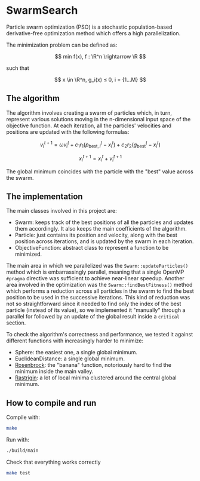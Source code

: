 # SwarmSearch
Particle swarm optimization (PSO) is a stochastic population-based derivative-free optimization method which offers a high parallelization.

The minimization problem can be defined as:

$$
min f(x), f : \R^n \rightarrow \R
$$

such that

$$
x \in \R^n, g_i(x) ≤ 0, i = {1...M}
$$

## The algorithm
The algorithm involves creating a swarm of particles which, in turn, represent various solutions moving in the n-dimensional input space of the objective function. At each iteration, all the particles' velocities and positions are updated with the following formulas:

$$
v_i^{t+1} = \omega v_i^t + c_1 r_1 \left( p_{\text{best},i}^t - x_i^t \right) + c_2 r_2 \left( g_{\text{best}}^t - x_i^t \right)
$$

$$
x_i^{t+1} = x_i^t + v_i^{t+1}
$$

The global minimum coincides with the particle with the "best" value across the swarm.

## The implementation
The main classes involved in this project are:
- Swarm: keeps track of the best positions of all the particles and updates them accordingly. It also keeps the main coefficients of the algorithm.
- Particle: just contains its position and velocity, along with the best position across iterations, and is updated by the swarm in each iteration.
- ObjectiveFunction: abstract class to represent a function to be minimized.

The main area in which we parallelized was the `Swarm::updateParticles()` method which is embarrassingly parallel, meaning that a single OpenMP `#pragma` directive was sufficient to achieve near-linear speedup. Another area involved in the optimization was the `Swarm::findBestFitness()` method which performs a reduction across all particles in the swarm to find the best position to be used in the successive iterations. This kind of reduction was not so straightforward since it needed to find only the index of the best particle (instead of its value), so we implemented it "manually" through a parallel for followed by an update of the global result inside a `critical` section.

To check the algorithm's correctness and performance, we tested it against different functions with increasingly harder to minimize:
 - Sphere: the easiest one, a single global minimum.
 - EuclideanDistance: a single global minimum.
 - [Rosenbrock](https://en.wikipedia.org/wiki/Rosenbrock_function): the "banana" function, notoriously hard to find the minimum inside the main valley.
 - [Rastrigin](https://en.wikipedia.org/wiki/Rastrigin_function): a lot of local minima clustered around the central global minimum.

## How to compile and run
Compile with:
```bash
make
```

Run with:
```bash
./build/main
```

Check that everything works correctly
```bash
make test
```

